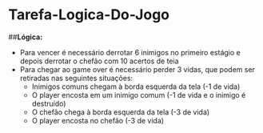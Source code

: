 # Tarefa-Logica-Do-Jogo

##**Lógica:**
- Para vencer é necessário derrotar 6 inimigos no primeiro estágio e depois derrotar o chefão com 10 acertos de teia
- Para chegar ao game over é necessário perder 3 vidas, que podem ser retiradas nas seguintes situações:
   * Inimigos comuns chegam à borda esquerda da tela (-1 de vida)
   * O player encosta em um inimigo comum (-1 de vida e o inimigo é destruído)
   * O chefão chega à borda esquerda da tela (-3 de vida)
   * O player encosta no chefão (-3 de vida)
